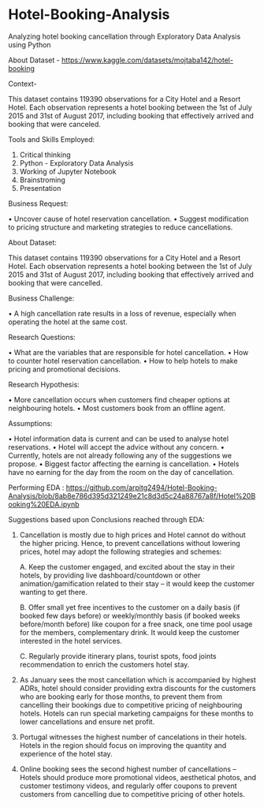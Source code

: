 # Hotel-Booking-Analysis
Analyzing hotel booking cancellation through Exploratory Data Analysis using Python

About Dataset - https://www.kaggle.com/datasets/mojtaba142/hotel-booking

Context-

This dataset contains 119390 observations for a City Hotel and a Resort Hotel. Each observation represents a hotel booking between the 1st of July 2015 and 31st of August 2017, including booking that effectively arrived and booking that were canceled.

Tools and Skills Employed:

  1. Critical thinking
  2. Python - Exploratory Data Analysis
  3. Working of Jupyter Notebook
  4. Brainstroming
  5. Presentation


Business Request:

•	Uncover cause of hotel reservation cancellation.
•	Suggest modification to pricing structure and marketing strategies to reduce cancellations.

About Dataset:

This dataset contains 119390 observations for a City Hotel and a Resort Hotel. Each observation represents a hotel booking between the 1st of July 2015 and 31st of August 2017, including booking that effectively arrived and booking that were cancelled.


Business Challenge:

•	A high cancellation rate results in a loss of revenue, especially when operating the hotel at the same cost.

Research Questions:

•	What are the variables that are responsible for hotel cancellation.
•	How to counter hotel reservation cancellation.
•	How to help hotels to make pricing and promotional decisions.

Research Hypothesis:

•	More cancellation occurs when customers find cheaper options at neighbouring hotels.
•	Most customers book from an offline agent.

Assumptions:

•	Hotel information data is current and can be used to analyse hotel reservations.
•	Hotel will accept the advice without any concern.
•	Currently, hotels are not already following any of the suggestions we propose.
•	Biggest factor affecting the earning is cancellation.
•	Hotels have no earning for the day from the room on the day of cancellation.


Performing EDA : https://github.com/arpitg2494/Hotel-Booking-Analysis/blob/8ab8e786d395d321249e21c8d3d5c24a88767a8f/Hotel%20Booking%20EDA.ipynb


Suggestions based upon Conclusions reached through EDA:

1.	Cancellation is mostly due to high prices and Hotel cannot do without the higher pricing. Hence, to prevent cancellations without lowering prices, hotel may adopt the following strategies and schemes:

    A.	Keep the customer engaged, and excited about the stay in their hotels, by providing live dashboard/countdown or other animation/gamification related to their stay – it would keep the customer wanting to get there.

    B.	Offer small yet free incentives to the customer on a daily basis (if booked few days before) or weekly/monthly basis (if booked weeks before/month before) like coupon for a free snack, one time pool usage for the members, complementary drink. It would keep the customer interested in the hotel services.

    C.	Regularly provide itinerary plans, tourist spots, food joints recommendation to enrich the customers hotel stay.

2.	As January sees the most cancellation which is accompanied by highest ADRs, hotel should consider providing extra discounts for the customers who are booking early for those months, to prevent them from cancelling their bookings due to competitive pricing of neighbouring hotels. Hotels can run special marketing campaigns for these months to lower cancellations and ensure net profit.

3.	Portugal witnesses the highest number of cancelations in their hotels. Hotels in the region should focus on improving the quantity and experience of the hotel stay.

4.	Online booking sees the second highest number of cancellations – Hotels should produce more promotional videos, aesthetical photos, and customer testimony videos, and regularly offer coupons to prevent customers from cancelling due to competitive pricing of other hotels.




